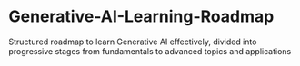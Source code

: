 # Generative-AI-Learning-Roadmap
Structured roadmap to learn Generative AI effectively, divided into progressive stages from fundamentals to advanced topics and applications
